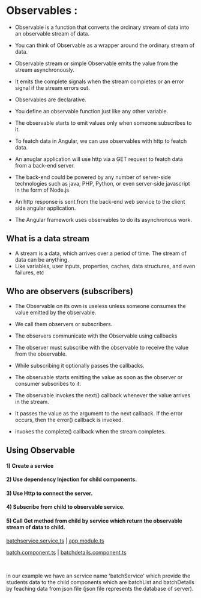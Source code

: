 # Observables :

- Observable is a function that converts the ordinary stream of data into an observable stream of data. 
- You can think of Observable as a wrapper around the ordinary stream of data.
- Observable stream or simple Observable emits the value from the stream asynchronously. 
- It emits the complete signals when the stream completes or an error signal if the stream errors out.
- Observables are declarative. 
- You define an observable function just like any other variable. 
- The observable starts to emit values only when someone subscribes to it.

- To featch data in Angular, we can use observables with http to featch data.
- An anuglar application will use http via a GET request to featch data from a back-end server.
- The back-end could be powered by any number of server-side technologies such as java, PHP, Python, or even
  server-side javascript in the form of Node.js
- An http response is sent from the back-end web service to the client side angular application.

- The Angular framework uses observables to do its asynchronous work.

## What is a data stream
- A stream is a data, which arrives over a period of time. The stream of data can be anything. 
- Like variables, user inputs, properties, caches, data structures, and even failures, etc

## Who are observers (subscribers)

- The Observable on its own is useless unless someone consumes the value emitted by the observable. 
- We call them observers or subscribers.
- The observers communicate with the Observable using callbacks
- The observer must subscribe with the observable to receive the value from the observable. 
- While subscribing it optionally passes the callbacks.

- The observable starts emitting the value as soon as the observer or consumer subscribes to it.

- The observable invokes the next() callback whenever the value arrives in the stream. 
- It passes the value as the argument to the next callback. If the error occurs, then the error() callback is invoked. 
- invokes the complete() callback when the stream completes.

## Using Observable

#### 1) Create a service
#### 2) Use dependency Injection for child components.
#### 3) Use Http to connect the server.
#### 4) Subscribe from child to observable service.
#### 5) Call Get method from child by service which return the observable stream of data to child.



[batchservice.service.ts](https://github.com/Girish-GAP/Angular/blob/main/Service_Dependancy/ServiceWithJsonData/src_Dynamic_Service/app/batchservice.service.ts)     |    [app.module.ts](https://github.com/Girish-GAP/Angular/blob/main/Service_Dependancy/ServiceWithJsonData/src_Dynamic_Service/app/app.module.ts)


[batch.component.ts](https://github.com/Girish-GAP/Angular/blob/main/Service_Dependancy/ServiceWithJsonData/src_Dynamic_Service/app/batchlist/batchlist.component.ts)         |         [batchdetails.component.ts](https://github.com/Girish-GAP/Angular/tree/main/Service_Dependancy/ServiceWithJsonData/src_Dynamic_Service/app/bathdetails)

<br>

in our example we have an service name 'batchService' which provide the students data to the child components which are 
  batchList and batchDetails by feaching data from json file (json file represents the database of server).
  
  
  

